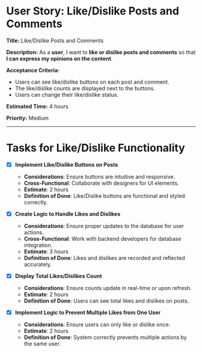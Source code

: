 # User Story: Like/Dislike Posts and Comments

**Title:** Like/Dislike Posts and Comments

**Description:**
As a **user**, I want to **like or dislike posts and comments** so that **I can express my opinions on the content**.

**Acceptance Criteria:**
- Users can see like/dislike buttons on each post and comment.
- The like/dislike counts are displayed next to the buttons.
- Users can change their like/dislike status.

**Estimated Time:** 4 hours

**Priority:** Medium

---

# Tasks for Like/Dislike Functionality
- [x] **Implement Like/Dislike Buttons on Posts**
  - **Considerations**: Ensure buttons are intuitive and responsive.
  - **Cross-Functional**: Collaborate with designers for UI elements.
  - **Estimate**: 2 hours
  - **Definition of Done**: Like/Dislike buttons are functional and styled correctly.

- [x] **Create Logic to Handle Likes and Dislikes**
  - **Considerations**: Ensure proper updates to the database for user actions.
  - **Cross-Functional**: Work with backend developers for database integration.
  - **Estimate**: 3 hours
  - **Definition of Done**: Likes and dislikes are recorded and reflected accurately.

- [x] **Display Total Likes/Dislikes Count**
  - **Considerations**: Ensure counts update in real-time or upon refresh.
  - **Estimate**: 2 hours
  - **Definition of Done**: Users can see total likes and dislikes on posts.

- [x] **Implement Logic to Prevent Multiple Likes from One User**
  - **Considerations**: Ensure users can only like or dislike once.
  - **Estimate**: 2 hours
  - **Definition of Done**: System correctly prevents multiple actions by the same user.
